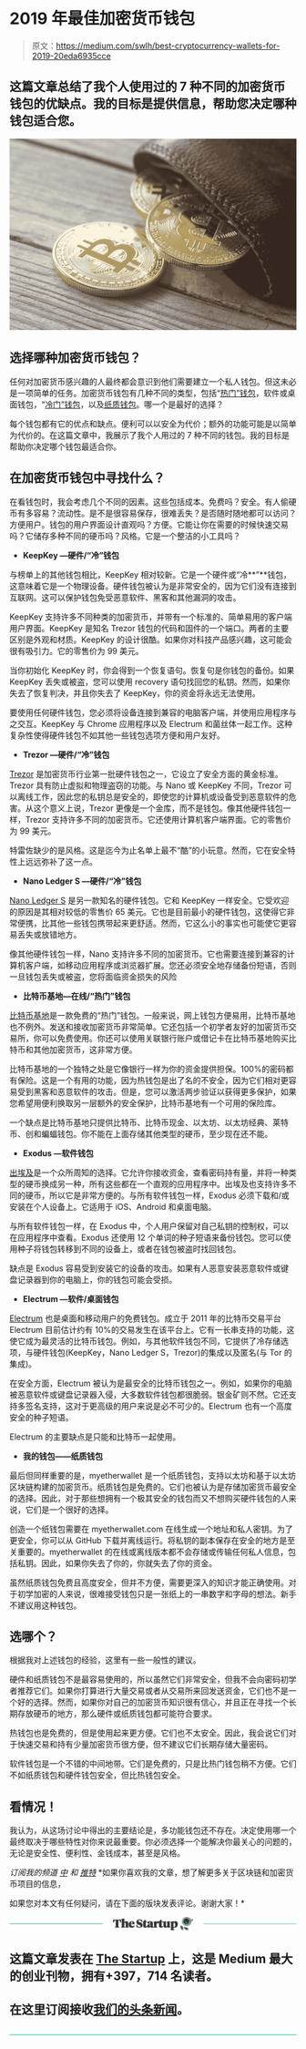 # 2019 年最佳加密货币钱包

> 原文：<https://medium.com/swlh/best-cryptocurrency-wallets-for-2019-20eda6935cce>

## 这篇文章总结了我个人使用过的 7 种不同的加密货币钱包的优缺点。我的目标是提供信息，帮助您决定哪种钱包适合您。

![](img/e0d9e9f6a332083269007d03ecdb875f.png)

## 选择哪种加密货币钱包？

任何对加密货币感兴趣的人最终都会意识到他们需要建立一个私人钱包。但这未必是一项简单的任务。加密货币钱包有几种不同的类型，包括“[热门”钱包](https://www.investopedia.com/terms/h/hot-wallet.asp)，软件或桌面钱包，“[冷门”钱包](https://www.pcmag.com/encyclopedia/term/69950/cold-wallet)，以及[纸质钱包](https://www.investopedia.com/terms/p/paper-wallet.asp)。哪一个是最好的选择？

每个钱包都有它的优点和缺点。便利可以以安全为代价；额外的功能可能是以简单为代价的。在这篇文章中，我展示了我个人用过的 7 种不同的钱包。我的目标是帮助你决定哪个钱包最适合你。

## 在加密货币钱包中寻找什么？

在看钱包时，我会考虑几个不同的因素。这些包括成本。免费吗？安全。有人偷硬币有多容易？流动性。是不是很容易保存，很难丢失？是否随时随地都可以访问？方便用户。钱包的用户界面设计直观吗？方便。它能让你在需要的时候快速交易吗？它储存多种不同的硬币吗？风格。它是一个整洁的小工具吗？

*   **KeepKey —硬件/“冷”钱包**

与榜单上的其他钱包相比，KeepKey 相对较新。它是一个硬件或“冷**”**钱包，这意味着它是一个物理设备。硬件钱包被认为是非常安全的，因为它们没有连接到互联网。这可以保护钱包免受恶意软件、黑客和其他漏洞的攻击。

KeepKey 支持许多不同种类的加密货币，并带有一个标准的、简单易用的客户端用户界面。KeepKey 是知名 Trezor 钱包的代码和固件的一个端口。两者的主要区别是外观和材质。KeepKey 的设计很酷。如果你对科技产品感兴趣，这可能会很有吸引力。它的零售价为 99 美元。

当你初始化 KeepKey 时，你会得到一个恢复语句。恢复句是你钱包的备份。如果 KeepKey 丢失或被盗，您可以使用 recovery 语句找回您的私钥。然而，如果你失去了恢复判决，并且你失去了 KeepKey，你的资金将永远无法使用。

要使用任何硬件钱包，您必须将设备连接到兼容的电脑客户端，并使用应用程序与之交互。KeepKey 与 Chrome 应用程序以及 Electrum 和菌丝体一起工作。这种复杂性使得硬件钱包不如其他一些钱包选项方便和用户友好。

*   **Trezor —硬件/“冷”钱包**

[Trezor](https://bit.ly/2IYFb7R) 是加密货币行业第一批硬件钱包之一，它设立了安全方面的黄金标准。Trezor 具有防止虚拟和物理盗窃的功能。与 Nano 或 KeepKey 不同，Trezor 可以离线工作，因此您的私钥总是安全的，即使您的计算机或设备受到恶意软件的危害。从这个意义上说，Trezor 更像是一个金库，而不是钱包。像其他硬件钱包一样，Trezor 支持许多不同的加密货币。它还使用计算机客户端界面。它的零售价为 99 美元。

特雷佐缺少的是风格。这是迄今为止名单上最不“酷”的小玩意。然而，它在安全特性上远远弥补了这一点。

*   **Nano Ledger S —硬件/“冷”钱包**

[Nano Ledger S](https://bit.ly/2Hj9nIg) 是另一款知名的硬件钱包。它和 KeepKey 一样安全。它受欢迎的原因是其相对较低的零售价 65 美元。它也是目前最小的硬件钱包，这使得它非常便携，比其他一些钱包携带起来更舒适。然而，它这么小的事实也可能使它更容易丢失或放错地方。

像其他硬件钱包一样，Nano 支持许多不同的加密货币。它也需要连接到兼容的计算机客户端，如移动应用程序或浏览器扩展。您还必须安全地存储备份短语，否则一旦钱包丢失或被盗，您将面临资金损失的风险

*   **比特币基地—在线/“热门”钱包**

[比特币基地](https://bit.ly/2JK3qnD)是一款免费的“热门”钱包。一般来说，网上钱包方便易用，比特币基地也不例外。发送和接收加密货币非常简单。它还包括一个初学者友好的加密货币交易所，你可以免费使用。你还可以使用关联银行账户或借记卡在比特币基地购买比特币和其他加密货币，这非常方便。

比特币基地的一个独特之处是它像银行一样为你的资金提供担保。100%的密码都有保险。这是一个有用的功能，因为热钱包是出了名的不安全，因为它们相对更容易受到黑客和恶意软件的攻击。但是，您可以激活两步验证以获得更多保护，如果您希望用便利换取另一层额外的安全保护，比特币基地有一个可用的保险库。

一个缺点是比特币基地只提供比特币、比特币现金、以太坊、以太坊经典、莱特币、创和蝙蝠钱包。你不能在上面存储其他类型的硬币，至少现在还不能。

*   **Exodus —软件钱包**

[出埃及](https://www.exodus.io/)是一个众所周知的选择。它允许你接收资金，查看密码持有量，并将一种类型的硬币换成另一种，所有这些都在一个直观的应用程序中。出埃及也支持许多不同的硬币，所以它是非常方便的。与所有软件钱包一样，Exodus 必须下载和/或安装在个人设备上。它适用于 iOS、Android 和桌面电脑。

与所有软件钱包一样，在 Exodus 中，个人用户保留对自己私钥的控制权，可以在应用程序中查看。Exodus 还使用 12 个单词的种子短语来备份钱包。您可以使用种子将钱包转移到不同的设备上，或者在钱包被盗时找回钱包。

缺点是 Exodus 容易受到安装它的设备的攻击。如果有人恶意安装恶意软件或键盘记录器到你的电脑上，你的钱包可能会受损。

*   **Electrum —软件/桌面钱包**

[Electrum](https://electrum.org/#home) 也是桌面和移动用户的免费钱包。成立于 2011 年的比特币交易平台 Electrum 目前估计约有 10%的交易发生在该平台上。它有一长串支持的功能，这使它成为最灵活的比特币钱包。例如，与其他软件钱包不同，它提供了冷存储选项，与硬件钱包(KeepKey，Nano Ledger S，Trezor)的集成以及匿名(与 Tor 的集成)。

在安全方面，Electrum 被认为是最安全的比特币钱包之一。例如，如果你的电脑被恶意软件或键盘记录器入侵，大多数软件钱包都很脆弱。银金矿则不然。它还支持多签名支持，这对于更高级的用户来说是必不可少的。Electrum 也有一个高度安全的种子短语。

Electrum 的主要缺点是只能和比特币一起使用。

*   **我的钱包——纸质钱包**

最后但同样重要的是，myetherwallet 是一个纸质钱包，支持以太坊和基于以太坊区块链构建的加密货币。纸质钱包是免费的。它们也被认为是存储加密货币最安全的选择。因此，对于那些想拥有一个极其安全的钱包而又不想购买硬件钱包的人来说，它们是一个很好的选择。

创造一个纸钱包需要在 myetherwallet.com 在线生成一个地址和私人密钥。为了更安全，你可以从 GitHub 下载并离线运行。将私钥的副本保存在安全的地方是至关重要的。myetherwallet 的在线或离线版本都不会存储或传输任何私人信息，包括私钥。因此，如果你失去了你的，你就失去了你的资金。

虽然纸质钱包免费且高度安全，但并不方便，需要更深入的知识才能正确使用。对于初学加密的人来说，很难接受钱包只是一张纸上的一串数字和字母的想法。新手不建议用这种钱包。

## 选哪个？

根据我对上述钱包的经验，这里有一些一般性的建议。

硬件和纸质钱包不是最容易使用的，所以虽然它们非常安全，但我不会向密码初学者推荐它们。如果你打算进行大量交易或者从交易所来回发送资金，它们也不是一个好的选择。然而，如果你对自己的加密货币知识很有信心，并且正在寻找一个长期存放硬币的地方，那么硬件或纸质钱包都可能符合要求。

热钱包也是免费的，但是使用起来更方便。它们也不太安全。因此，我会说它们对于快速交易和持有少量加密货币很方便，但不建议它们长期存储大量密码。

软件钱包是一个不错的中间地带。它们是免费的，只是比热门钱包稍不方便。它们不如纸质钱包和硬件钱包安全，但比热钱包安全。

## 看情况！

我认为，从这场讨论中得出的主要结论是，多功能钱包还不存在。决定使用哪一个最终取决于哪些特性对你来说最重要。你必须选择一个能解决你最关心的问题的，无论是安全性、便利性、金钱成本，甚至是风格。

*订阅我的频道* [*中*](/@minadown) *和* [*推特*](https://twitter.com/minad21) *如果你喜欢我的文章，想了解更多关于区块链和加密货币项目的信息，

如果您对本文有任何疑问，请在下面的版块发表评论。谢谢大家！*

[![](img/308a8d84fb9b2fab43d66c117fcc4bb4.png)](https://medium.com/swlh)

## 这篇文章发表在 [The Startup](https://medium.com/swlh) 上，这是 Medium 最大的创业刊物，拥有+397，714 名读者。

## 在这里订阅接收[我们的头条新闻](http://growthsupply.com/the-startup-newsletter/)。

[![](img/b0164736ea17a63403e660de5dedf91a.png)](https://medium.com/swlh)